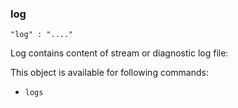 ### log

	"log" : "...."

Log contains content of stream or diagnostic log file:

This object is available for following commands:

* `logs`